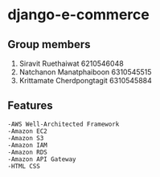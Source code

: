 # django-e-commerce

## Group members
1.  Siravit Ruethaiwat 6210546048
2.  Natchanon Manatphaiboon 6310545515
3.  Krittamate Cherdpongtagit 6310545884

## Features
```
-AWS Well-Architected Framework
-Amazon EC2
-Amazon S3
-Amazon IAM
-Amazon RDS
-Amazon API Gateway
-HTML CSS
```

